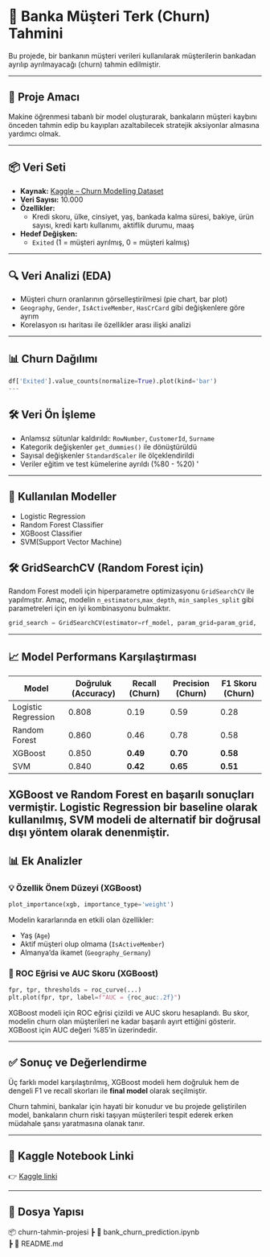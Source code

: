 # 🏦 Banka Müşteri Terk (Churn) Tahmini

Bu projede, bir bankanın müşteri verileri kullanılarak müşterilerin bankadan ayrılıp ayrılmayacağı (churn) tahmin edilmiştir. 

---

## 🎯 Proje Amacı

Makine öğrenmesi tabanlı bir model oluşturarak, bankaların müşteri kaybını önceden tahmin edip bu kayıpları azaltabilecek stratejik aksiyonlar almasına yardımcı olmak.

---

## 📦 Veri Seti

- **Kaynak:** [Kaggle – Churn Modelling Dataset](https://www.kaggle.com/datasets/adammaus/predicting-churn-for-bank-customers)
- **Veri Sayısı:** 10.000
- **Özellikler:**
  - Kredi skoru, ülke, cinsiyet, yaş, bankada kalma süresi, bakiye, ürün sayısı, kredi kartı kullanımı, aktiflik durumu, maaş
- **Hedef Değişken:**
  - `Exited` (1 = müşteri ayrılmış, 0 = müşteri kalmış)

---

## 🔍 Veri Analizi (EDA)

- Müşteri churn oranlarının görselleştirilmesi (pie chart, bar plot)
- `Geography`, `Gender`, `IsActiveMember`, `HasCrCard` gibi değişkenlere göre ayrım
- Korelasyon ısı haritası ile özellikler arası ilişki analizi

---
## 📊 Churn Dağılımı

```python
df['Exited'].value_counts(normalize=True).plot(kind='bar')
---
```


## 🛠️ Veri Ön İşleme

- Anlamsız sütunlar kaldırıldı: `RowNumber`, `CustomerId`, `Surname`
- Kategorik değişkenler `get_dummies()` ile dönüştürüldü
- Sayısal değişkenler `StandardScaler` ile ölçeklendirildi
- Veriler eğitim ve test kümelerine ayrıldı (%80 - %20) '

---

## 🤖 Kullanılan Modeller

- Logistic Regression
- Random Forest Classifier
- XGBoost Classifier
- SVM(Support Vector Machine)

## 🛠️ GridSearchCV (Random Forest için)

Random Forest modeli için hiperparametre optimizasyonu `GridSearchCV` ile yapılmıştır. Amaç, modelin `n_estimators`,`max_depth`, `min_samples_split` gibi parametreleri için en iyi kombinasyonu bulmaktır.

```python
grid_search = GridSearchCV(estimator=rf_model, param_grid=param_grid, ...)
```

---

## 📈 Model Performans Karşılaştırması

| **Model**             | **Doğruluk (Accuracy)** | **Recall (Churn)** | **Precision (Churn)** | **F1 Skoru (Churn)** |
|-----------------------|--------------------------|---------------------|------------------------|------------------------|
| Logistic Regression   | 0.808                    | 0.19                | 0.59                   | 0.28                   |
| Random Forest         | 0.860                    | 0.46                | 0.78                   | 0.58                   |
| XGBoost    | 0.850                    | **0.49**            | **0.70**               | **0.58**   |
| SVM        | 0.840                    | **0.42**            | **0.65**               | **0.51**  |

XGBoost ve Random Forest en başarılı sonuçları vermiştir. Logistic Regression bir baseline olarak kullanılmış, SVM modeli de alternatif bir doğrusal dışı yöntem olarak denenmiştir.
---


## 📊 Ek Analizler

### 💡 Özellik Önem Düzeyi (XGBoost)

```python
plot_importance(xgb, importance_type='weight')

```
Modelin kararlarında en etkili olan özellikler:
- Yaş (`Age`)
- Aktif müşteri olup olmama (`IsActiveMember`)
- Almanya’da ikamet (`Geography_Germany`)

### 📐 ROC Eğrisi ve AUC Skoru (XGBoost)

```python
fpr, tpr, thresholds = roc_curve(...)
plt.plot(fpr, tpr, label=f"AUC = {roc_auc:.2f}")
```
XGBoost modeli için ROC eğrisi çizildi ve AUC skoru hesaplandı. Bu skor, modelin churn olan müşterileri ne kadar başarılı ayırt ettiğini gösterir. XGBoost için AUC değeri %85’in üzerindedir.

---

## ✅ Sonuç ve Değerlendirme

Üç farklı model karşılaştırılmış, XGBoost modeli hem doğruluk hem de dengeli F1 ve recall skorları ile **final model** olarak seçilmiştir.

Churn tahmini, bankalar için hayati bir konudur ve bu projede geliştirilen model, bankaların churn riski taşıyan müşterileri tespit ederek erken müdahale şansı yaratmasına olanak tanır.

---

## 🔗 Kaggle Notebook Linki

👉 [Kaggle linki](https://www.kaggle.com/code/aeri88/bank-customer-churn-prediction)

---

## 📁 Dosya Yapısı

📦 churn-tahmin-projesi
┣ 📄 bank_churn_prediction.ipynb   
┣ 📄 README.md                     
        


